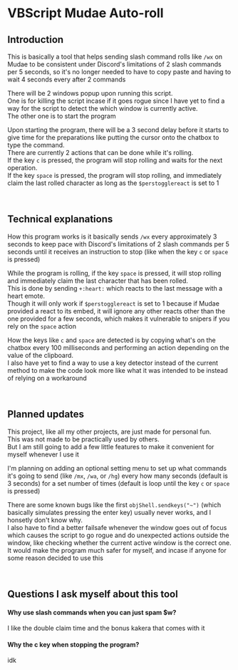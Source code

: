 # VBScript Mudae Auto-roll

## Introduction

This is basically a tool that helps sending slash command rolls like `/wx` on Mudae to be consistent under Discord's limitations of 2 slash commands per 5 seconds, so it's no longer needed to have to copy paste and having to wait 4 seconds every after 2 commands

There will be 2 windows popup upon running this script.\
One is for killing the script incase if it goes rogue since I have yet to find a way for the script to detect the which window is currently active.\
The other one is to start the program

Upon starting the program, there will be a 3 second delay before it starts to give time for the preparations like putting the cursor onto the chatbox to type the command.\
There are currently 2 actions that can be done while it's rolling.\
If the key `c` is pressed, the program will stop rolling and waits for the next operation.\
If the key `space` is pressed, the program will stop rolling, and immediately claim the last rolled character as long as the `$perstogglereact` is set to 1

<br>

## Technical explanations

How this program works is it basically sends `/wx` every approximately 3 seconds to keep pace with Discord's limitations of 2 slash commands per 5 seconds until it receives an instruction to stop (like when the key `c` or `space` is pressed)

While the program is rolling, if the key `space` is pressed, it will stop rolling and immediately claim the last character that has been rolled.\
This is done by sending `+:heart:` which reacts to the last message with a heart emote.\
Though it will only work if `$perstogglereact` is set to 1 because if Mudae provided a react to its embed, it will ignore any other reacts other than the one provided for a few seconds, which makes it vulnerable to snipers if you rely on the `space` action

How the keys like `c` and `space` are detected is by copying what's on the chatbox every 100 milliseconds and performing an action depending on the value of the clipboard.\
I also have yet to find a way to use a key detector instead of the current method to make the code look more like what it was intended to be instead of relying on a workaround

<br>

## Planned updates

This project, like all my other projects, are just made for personal fun.\
This was not made to be practically used by others.\
But I am still going to add a few little features to make it convenient for myself whenever I use it

I'm planning on adding an optional setting menu to set up what commands it's going to send (like `/mx`, `/wa`, or `/hg`) every how many seconds (default is 3 seconds) for a set number of times (default is loop until the key `c` or `space` is pressed)

There are some known bugs like the first `objShell.sendkeys("~")` (which basically simulates pressing the enter key) usually never works, and I honsetly don't know why.\
I also have to find a better failsafe whenever the window goes out of focus which causes the script to go rogue and do unexpected actions outside the window, like checking whether the current active window is the correct one.\
It would make the program much safer for myself, and incase if anyone for some reason decided to use this

<br>

## Questions I ask myself about this tool

#### Why use slash commands when you can just spam $w?
I like the double claim time and the bonus kakera that comes with it

#### Why the c key when stopping the program?
idk
